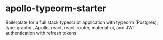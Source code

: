 # apollo-typeorm-starter
Boilerplate for a full stack typescript application with typeorm (Postgres), type-graphql, Apollo, react, react-router, material-ui, and JWT authentication with refresh tokens
